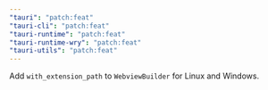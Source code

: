 ```yaml
---
"tauri": "patch:feat"
"tauri-cli": "patch:feat"
"tauri-runtime": "patch:feat"
"tauri-runtime-wry": "patch:feat"
"tauri-utils": "patch:feat"
---
```


Add `with_extension_path` to `WebviewBuilder` for Linux and Windows.
